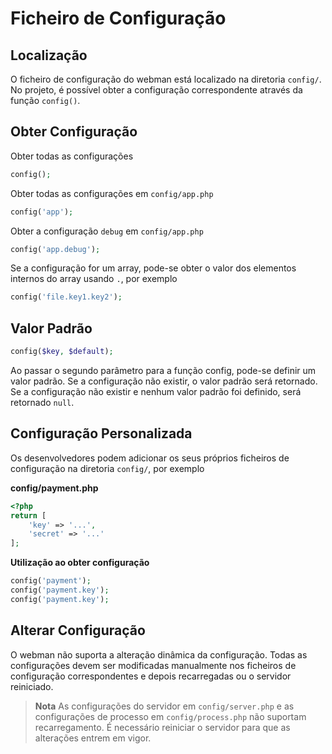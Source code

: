 # Ficheiro de Configuração

## Localização
O ficheiro de configuração do webman está localizado na diretoria `config/`. No projeto, é possível obter a configuração correspondente através da função `config()`.

## Obter Configuração

Obter todas as configurações
```php
config();
```

Obter todas as configurações em `config/app.php`
```php
config('app');
```

Obter a configuração `debug` em `config/app.php`
```php
config('app.debug');
```

Se a configuração for um array, pode-se obter o valor dos elementos internos do array usando `.`, por exemplo
```php
config('file.key1.key2');
```

## Valor Padrão
```php
config($key, $default);
```
Ao passar o segundo parâmetro para a função config, pode-se definir um valor padrão. Se a configuração não existir, o valor padrão será retornado. Se a configuração não existir e nenhum valor padrão foi definido, será retornado `null`.

## Configuração Personalizada
Os desenvolvedores podem adicionar os seus próprios ficheiros de configuração na diretoria `config/`, por exemplo

**config/payment.php**

```php
<?php
return [
    'key' => '...',
    'secret' => '...'
];
```

**Utilização ao obter configuração**
```php
config('payment');
config('payment.key');
config('payment.key');
```

## Alterar Configuração
O webman não suporta a alteração dinâmica da configuração. Todas as configurações devem ser modificadas manualmente nos ficheiros de configuração correspondentes e depois recarregadas ou o servidor reiniciado.

> **Nota**
> As configurações do servidor em `config/server.php` e as configurações de processo em `config/process.php` não suportam recarregamento. É necessário reiniciar o servidor para que as alterações entrem em vigor.
